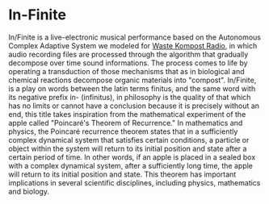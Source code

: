 # In-Finite

In/Finite is a  live-electronic musical performance based on the Autonomous Complex Adaptive System
we modeled for [Waste Kompost Radio](https://github.com/LucaSpanedda/Waste_Kompost_Radio.git), 
in which audio recording files are processed through the algorithm that gradually decompose over time sound informations. 
The process comes to life by operating a transduction of those mechanisms that as in biological and chemical reactions decompose organic materials into "compost".
In/Finite, is a play on words between the latin terms finitus, and the same word with its negative prefix in- (infinitus), 
in philosophy is the quality of that which has no limits or cannot have a conclusion because it is precisely without an end, 
this title takes inspiration from the mathematical experiment of the apple called "Poincaré's Theorem of Recurrence." 
In mathematics and physics, the Poincaré recurrence theorem states that in a sufficiently complex dynamical system that satisfies certain conditions, 
a particle or object within the system will return to its initial position and state after a certain period of time.
In other words, if an apple is placed in a sealed box with a complex dynamical system, after a sufficiently long time, the apple will return to its initial position and state. 
This theorem has important implications in several scientific disciplines, including physics, mathematics and biology.
